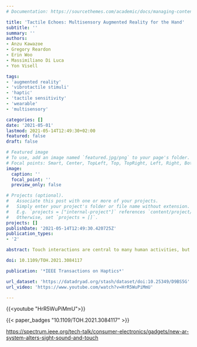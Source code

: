 ```yaml
---
# Documentation: https://sourcethemes.com/academic/docs/managing-content/

title: 'Tactile Echoes: Multisensory Augmented Reality for the Hand'
subtitle: ''
summary: ''
authors:
- Anzu Kawazoe
- Gregory Reardon
- Erin Woo
- Massimiliano Di Luca
- Yon Visell

tags:
- 'augmented reality'
- 'vibrotactile stimuli'
- 'haptic'
- 'tactile sensitivity'
- 'wearable'
- 'multisensory'

categories: []
date: '2021-05-01'
lastmod: 2021-05-14T12:49:30+02:00
featured: false
draft: false

# Featured image
# To use, add an image named `featured.jpg/png` to your page's folder.
# Focal points: Smart, Center, TopLeft, Top, TopRight, Left, Right, BottomLeft, Bottom, BottomRight.
image:
  caption: ''
  focal_point: ''
  preview_only: false

# Projects (optional).
#   Associate this post with one or more of your projects.
#   Simply enter your project's folder or file name without extension.
#   E.g. `projects = ["internal-project"]` references `content/project/deep-learning/index.md`.
#   Otherwise, set `projects = []`.
projects: []
publishDate: '2021-05-14T12:49:30.420725Z'
publication_types:
- '2'

abstract: Touch interactions are central to many human activities, but there are few technologies for computationally augmenting free-hand interactions with real environments. Here, we describe Tactile Echoes, a finger-wearable system for augmenting touch interactions with physical objects. This system captures and processes touch-elicited vibrations in real-time in order to enliven tactile experiences. We process these signals via a parametric signal processing network in order to generate responsive tactile and auditory feedback. Just as acoustic echoes are produced through the delayed replication and modification of sounds, so are Tactile Echoes produced through transformations of vibrotactile inputs in the skin. The echoes also reflect the contact interactions and touched objects involved. A transient tap produces discrete echoes, while a continuous slide yields sustained feedback. We also demonstrate computational and spatial tracking methods that allow these effects to be selectively assigned to different objects or actions. A large variety of distinct multisensory effects can be designed via ten processing parameters. We investigated how Tactile Echoes are perceived in several perceptual experiments using multidimensional scaling methods. This allowed us to deduce low-dimensional, semantically grounded perceptual descriptions. We present several virtual and augmented reality applications of Tactile Echoes. In a user study, we found that these effects made interactions more responsive and engaging. Our findings show how to endow a large variety of touch interactions with expressive multisensory effects.

doi: 10.1109/TOH.2021.3084117

publication: '*IEEE Transactions on Haptics*'

url_dataset: 'https://datadryad.org/stash/dataset/doi:10.25349/D9BS5G'
url_video: 'https://www.youtube.com/watch?v=HrR5WuPiMmU'

---
```



{{<youtube "HrR5WuPiMmU">}}



{{< paper_badges "10.1109/TOH.2021.3084117" >}}


https://spectrum.ieee.org/tech-talk/consumer-electronics/gadgets/new-ar-system-alters-sight-sound-and-touch
